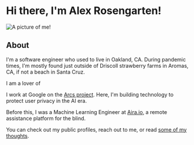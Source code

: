 # Hi there, I'm Alex Rosengarten!

<img src="https://alexrosengarten.com/assets/website-profile-square.png" title="A picture of me!" id="profile">

## About

I'm a software engineer who used to live in Oakland, CA. During pandemic times, I'm mostly found just outside of Driscoll strawberry farms in Aromas, CA, if not a beach in Santa Cruz. 

I am a lover of 

I work at Google on the [Arcs project](https://github.com/PolymerLabs/arcs). 
Here, I'm building technology to protect user privacy in the AI era.

Before this, I was a Machine Learning Engineer at [Aira.io](https://aira.io), a remote assistance platform for the blind. 

You can check out my public profiles, reach out to me, or read [some of my thoughts](/blog).
<!--stackedit_data:
eyJoaXN0b3J5IjpbLTE0MzQyMzg1NTcsMTQ0OTU0ODU4MV19
-->